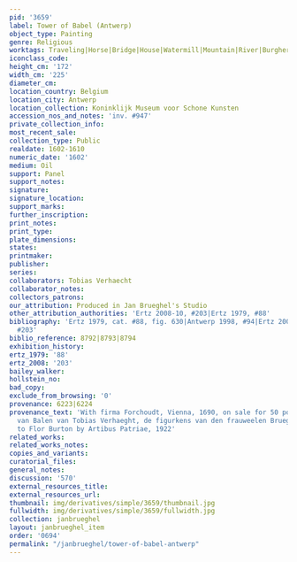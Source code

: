 ```yaml
---
pid: '3659'
label: Tower of Babel (Antwerp)
object_type: Painting
genre: Religious
worktags: Traveling|Horse|Bridge|House|Watermill|Mountain|River|Burghers|Old Testament|Boat|Road
iconclass_code:
height_cm: '172'
width_cm: '225'
diameter_cm:
location_country: Belgium
location_city: Antwerp
location_collection: Koninklijk Museum voor Schone Kunsten
accession_nos_and_notes: 'inv. #947'
private_collection_info:
most_recent_sale:
collection_type: Public
realdate: 1602-1610
numeric_date: '1602'
medium: Oil
support: Panel
support_notes:
signature:
signature_location:
support_marks:
further_inscription:
print_notes:
print_type:
plate_dimensions:
states:
printmaker:
publisher:
series:
collaborators: Tobias Verhaecht
collaborator_notes:
collectors_patrons:
our_attribution: Produced in Jan Brueghel's Studio
other_attribution_authorities: 'Ertz 2008-10, #203|Ertz 1979, #88'
bibliography: 'Ertz 1979, cat. #88, fig. 630|Antwerp 1998, #94|Ertz 2008-10, cat.
  #203'
biblio_reference: 8792|8793|8794
exhibition_history:
ertz_1979: '88'
ertz_2008: '203'
bailey_walker:
hollstein_no:
bad_copy:
exclude_from_browsing: '0'
provenance: 6223|6224
provenance_text: 'With firma Forchoudt, Vienna, 1690, on sale for 50 pounds:  "toren
  van Balen van Tobias Verhaeght, de figurkens van den frauweelen Bruegel".|Endowed
  to Flor Burton by Artibus Patriae, 1922'
related_works:
related_works_notes:
copies_and_variants:
curatorial_files:
general_notes:
discussion: '570'
external_resources_title:
external_resources_url:
thumbnail: img/derivatives/simple/3659/thumbnail.jpg
fullwidth: img/derivatives/simple/3659/fullwidth.jpg
collection: janbrueghel
layout: janbrueghel_item
order: '0694'
permalink: "/janbrueghel/tower-of-babel-antwerp"
---
```

